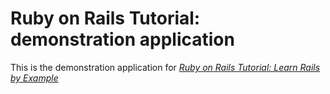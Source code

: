 # Ruby on Rails Tutorial: demonstration application

This is the demonstration application for [*Ruby on Rails Tutorial: Learn Rails by Example*](http://railstutorial.org) 
